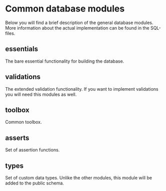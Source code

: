 # Common database modules
Below you will find a brief description of the general database modules. More information about the actual implementation can be found in the SQL-files.

## essentials
The bare essential functionality for building the database.

## validations
The extended validation functionality. If you want to implement validations you will need this modules as well.

## toolbox
Common toolbox.

## asserts
Set of assertion functions.

## types
Set of custom data types. Unlike the other modules, this module will be added to the public schema.

